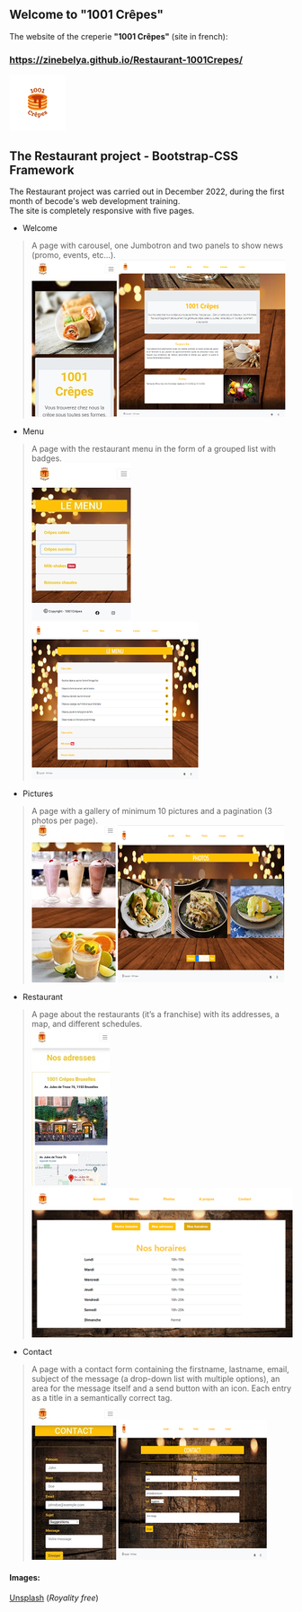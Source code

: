 ## Welcome to "1001 Crêpes" 
The website of the creperie **"1001 Crêpes"** (site in french): 
### https://zinebelya.github.io/Restaurant-1001Crepes/  
![logo](https://github.com/ZinebElya/Restaurant-1001Crepes/blob/f229f336940c15d2544566e51c4389ac9a92b46f/images/logo2.png)

## The Restaurant project - Bootstrap-CSS Framework  

The Restaurant project was carried out in December 2022, during the first month of becode's web development training.  
The site is completely responsive with five pages.  

- Welcome  

>A page with carousel, one Jumbotron and two panels to show news (promo, events, etc…).  
>![img](https://github.com/ZinebElya/Restaurant-1001Crepes/blob/4a8aad1933db5c9c85e6679ba4bfe8103c4f13d9/images/screem%20accueil.jpg)
![img](https://github.com/ZinebElya/Restaurant-1001Crepes/blob/4a8aad1933db5c9c85e6679ba4bfe8103c4f13d9/images/Capture%20Accueil.png)

- Menu  

>A page with the restaurant menu in the form of a grouped list with badges.  
>![img](https://github.com/ZinebElya/Restaurant-1001Crepes/blob/4a8aad1933db5c9c85e6679ba4bfe8103c4f13d9/images/screen%20menu.jpg)
![img](https://github.com/ZinebElya/Restaurant-1001Crepes/blob/4a8aad1933db5c9c85e6679ba4bfe8103c4f13d9/images/Capture%20Menu.png)

- Pictures  

>A page with a gallery of minimum 10 pictures and a pagination (3 photos per page).  
>![img](https://github.com/ZinebElya/Restaurant-1001Crepes/blob/4a8aad1933db5c9c85e6679ba4bfe8103c4f13d9/images/screen%20photos.jpg)
![img](https://github.com/ZinebElya/Restaurant-1001Crepes/blob/4a8aad1933db5c9c85e6679ba4bfe8103c4f13d9/images/Capture%20Photos.png)

- Restaurant  

>A page about the restaurants (it’s a franchise) with its addresses, a map, and different schedules.  
>![img](https://github.com/ZinebElya/Restaurant-1001Crepes/blob/4a8aad1933db5c9c85e6679ba4bfe8103c4f13d9/images/screen%20adresses.jpg)
![img](https://github.com/ZinebElya/Restaurant-1001Crepes/blob/4a8aad1933db5c9c85e6679ba4bfe8103c4f13d9/images/Capture%20horaires.png)

- Contact  

>A page with a contact form containing the firstname, lastname, email, subject of the message (a drop-down list with multiple options), an area for the message itself and a send button with an icon. Each entry as a title in a semantically correct tag.  
>![img](https://github.com/ZinebElya/Restaurant-1001Crepes/blob/4a8aad1933db5c9c85e6679ba4bfe8103c4f13d9/images/screen%20contact.jpg)
![img](https://github.com/ZinebElya/Restaurant-1001Crepes/blob/4a8aad1933db5c9c85e6679ba4bfe8103c4f13d9/images/Capture%20Contact.png)  


#### Images:  
[Unsplash](https://unsplash.com/fr) (*Royality free*)  





